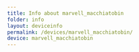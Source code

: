 ```yaml
---
title: Info about marvell_macchiatobin
folder: info
layout: deviceinfo
permalink: /devices/marvell_macchiatobin/
device: marvell_macchiatobin
---
```

